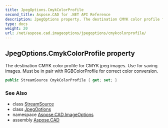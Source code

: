 ```yaml
---
title: JpegOptions.CmykColorProfile
second_title: Aspose.CAD for .NET API Reference
description: JpegOptions property. The destination CMYK color profile for CMYK jpeg images. Use for saving images. Must be in pair with RGBColorProfile for correct color conversion
type: docs
weight: 20
url: /net/aspose.cad.imageoptions/jpegoptions/cmykcolorprofile/
---
```

## JpegOptions.CmykColorProfile property

The destination CMYK color profile for CMYK jpeg images. Use for saving images. Must be in pair with RGBColorProfile for correct color conversion.

```csharp
public StreamSource CmykColorProfile { get; set; }
```

### See Also

* class [StreamSource](../../../aspose.cad.sources/streamsource/)
* class [JpegOptions](../)
* namespace [Aspose.CAD.ImageOptions](../../../aspose.cad.imageoptions/)
* assembly [Aspose.CAD](../../../)


